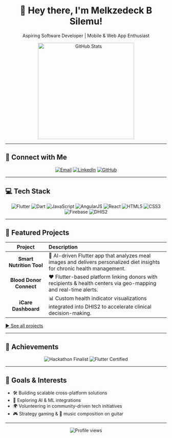 <div align="center">
  <h1>👋 Hey there, I'm <b>Melkzedeck B Silemu</b>!</h1>
  <p>Aspiring Software Developer | Mobile & Web App Enthusiast</p>
  <img src="https://github-readme-stats.vercel.app/api?username=mellcky&show_icons=true&theme=radical" alt="GitHub Stats" width="300"/>
</div>

---

## 🔗 Connect with Me

<p align="center">
  <a href="mailto:melksilemu7@gmail.com"><img src="https://img.shields.io/badge/Email-✉️%20melksilemu7@gmail.com-blue?style=flat-square" alt="Email"></a>
  <a href="http://www.linkedin.com/in/melk-bilas"><img src="https://img.shields.io/badge/LinkedIn-🔗%20Profile-blue?style=flat-square" alt="LinkedIn"></a>
  <a href="https://github.com/mellcky"><img src="https://img.shields.io/badge/GitHub-🐙%20mellcky-black?style=flat-square&logo=github" alt="GitHub"></a>
</p>

---

## 💻 Tech Stack

<p align="center">
  <img src="https://img.shields.io/badge/Flutter-02569B.svg?&style=flat-square&logo=Flutter&logoColor=white" alt="Flutter" />
  <img src="https://img.shields.io/badge/Dart-0175C2.svg?&style=flat-square&logo=Dart&logoColor=white" alt="Dart" />
  <img src="https://img.shields.io/badge/JavaScript-F7DF1E.svg?&style=flat-square&logo=JavaScript&logoColor=black" alt="JavaScript" />
  <img src="https://img.shields.io/badge/AngularJS-DD0031.svg?&style=flat-square&logo=Angular&logoColor=white" alt="AngularJS" />
  <img src="https://img.shields.io/badge/React-20232A.svg?&style=flat-square&logo=React&logoColor=61DAFB" alt="React" />
  <img src="https://img.shields.io/badge/HTML5-E34F26.svg?&style=flat-square&logo=HTML5&logoColor=white" alt="HTML5" />
  <img src="https://img.shields.io/badge/CSS3-1572B6.svg?&style=flat-square&logo=CSS3&logoColor=white" alt="CSS3" />
  <img src="https://img.shields.io/badge/Firebase-FFCA28.svg?&style=flat-square&logo=Firebase&logoColor=black" alt="Firebase" />
  <img src="https://img.shields.io/badge/DHIS2-0066CC.svg?&style=flat-square&logoColor=white" alt="DHIS2" />
</p>

---

## 🚀 Featured Projects

| Project | Description |
| :-----: | :---------- |
| **Smart Nutrition Tool** | 🍎 AI-driven Flutter app that analyzes meal images and delivers personalized diet insights for chronic health management. |
| **Blood Donor Connect** | ❤️ Flutter-based platform linking donors with recipients & health centers via geo-mapping and real-time alerts. |
| **iCare Dashboard** | 📊 Custom health indicator visualizations integrated into DHIS2 to accelerate clinical decision-making. |

[▶️ See all projects](https://github.com/mellcky?tab=repositories)

---

## 🌟 Achievements

<p align="center">
  <img src="https://img.shields.io/badge/🏅-Finalist%20University%20Hackathon%202024-brightgreen?style=flat-square" alt="Hackathon Finalist" />
  <img src="https://img.shields.io/badge/📜-Certified%20Flutter%20Developer-blue?style=flat-square" alt="Flutter Certified" />
<!--   <img src="https://img.shields.io/badge/🤝-Open-Source%20Contributor-orange?style=flat-square" alt="Open Source" /> -->
</p>

---

## 🎯 Goals & Interests

- 🛠️ Building scalable cross-platform solutions
- 🤖 Exploring AI & ML integrations
- 🌍 Volunteering in community-driven tech initiatives
- 🎮 Strategy gaming & 🎵 music composition on guitar

---

<p align="center">
  <img src="https://komarev.com/ghpvc/?username=mellcky&label=Profile%20Views&color=0e75b6&style=flat-square" alt="Profile views" />
</p>
